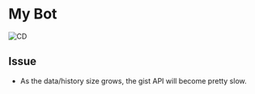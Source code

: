 # My Bot

![CD](https://github.com/zhzy0077/my-bot/workflows/CD/badge.svg)

## Issue
- As the data/history size grows, the gist API will become pretty slow.
